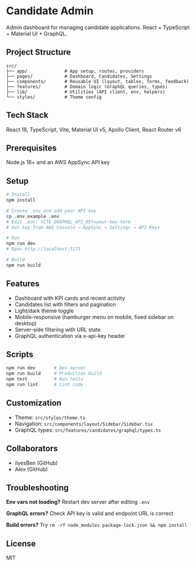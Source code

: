 # Candidate Admin

Admin dashboard for managing candidate applications. React + TypeScript + Material UI + GraphQL.

## Project Structure

```
src/
├── app/              # App setup, routes, providers
├── pages/            # Dashboard, Candidates, Settings
├── components/       # Reusable UI (layout, tables, forms, feedback)
├── features/         # Domain logic (GraphQL queries, types)
├── lib/              # Utilities (API client, env, helpers)
└── styles/           # Theme config
```

## Tech Stack

React 18, TypeScript, Vite, Material UI v5, Apollo Client, React Router v6

## Prerequisites

Node.js 18+ and an AWS AppSync API key

## Setup

```bash
# Install
npm install

# Create .env and add your API key
cp .env.example .env
# Edit .env: VITE_GRAPHQL_API_KEY=your-key-here
# Get key from AWS Console → AppSync → Settings → API Keys

# Run
npm run dev
# Open http://localhost:5173

# Build
npm run build
```

## Features

- Dashboard with KPI cards and recent activity
- Candidates list with filters and pagination
- Light/dark theme toggle
- Mobile-responsive (hamburger menu on mobile, fixed sidebar on desktop)
- Server-side filtering with URL state
- GraphQL authentication via x-api-key header

## Scripts

```bash
npm run dev       # Dev server
npm run build     # Production build
npm test          # Run tests
npm run lint      # Lint code
```

## Customization

- Theme: `src/styles/theme.ts`
- Navigation: `src/components/layout/Sidebar/Sidebar.tsx`
- GraphQL types: `src/features/candidates/graphql/types.ts`

## Collaborators

- ilyesBen (GitHub)
- Alex (GitHub)

## Troubleshooting

**Env vars not loading?** Restart dev server after editing `.env`

**GraphQL errors?** Check API key is valid and endpoint URL is correct

**Build errors?** Try `rm -rf node_modules package-lock.json && npm install`

## License

MIT

